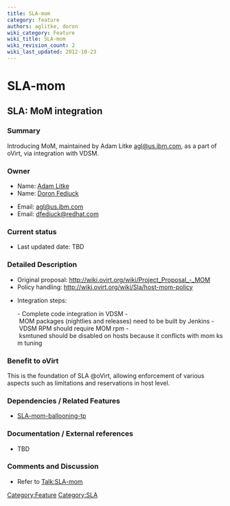 ```yaml
---
title: SLA-mom
category: feature
authors: aglitke, doron
wiki_category: Feature
wiki_title: SLA-mom
wiki_revision_count: 2
wiki_last_updated: 2012-10-23
---
```


# SLA-mom

## SLA: MoM integration

### Summary

Introducing MoM, maintained by Adam Litke <agl@us.ibm.com>, as a part of oVirt, via integration with VDSM.

### Owner

*   Name: [ Adam Litke](User:Aglitke)
*   Name: [ Doron Fediuck](User:Doron)

<!-- -->

*   Email: <agl@us.ibm.com>
*   Email: <dfediuck@redhat.com>

### Current status

*   Last updated date: TBD

### Detailed Description

*   Original proposal: <http://wiki.ovirt.org/wiki/Project_Proposal_-_MOM>
*   Policy handling: <http://wiki.ovirt.org/wiki/Sla/host-mom-policy>

<!-- -->

*   Integration steps:

      - Complete code integration in VDSM
      - MOM packages (nightlies and releases) need to be built by Jenkins
      - VDSM RPM should require MOM rpm
      - ksmtuned should be disabled on hosts because it conflicts with mom ksm tuning

### Benefit to oVirt

This is the foundation of SLA @oVirt, allowing enforcement of various aspects such as limitations and reservations in host level.

### Dependencies / Related Features

*   [SLA-mom-ballooning-tp](SLA-mom-ballooning-tp)

### Documentation / External references

*   TBD

### Comments and Discussion

*   Refer to <Talk:SLA-mom>

<Category:Feature> <Category:SLA>
